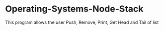 # Operating-Systems-Node-Stack
This program allows the user Push, Remove, Print, Get Head and Tail of list
